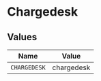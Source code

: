 # Chargedesk


## Values

| Name         | Value        |
| ------------ | ------------ |
| `CHARGEDESK` | chargedesk   |